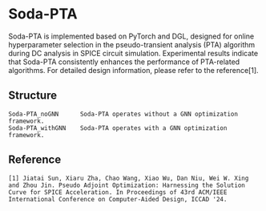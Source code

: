 # Soda-PTA
Soda-PTA is implemented based on PyTorch and DGL, designed for online hyperparameter selection in the pseudo-transient analysis (PTA) algorithm during DC analysis in SPICE circuit simulation. Experimental results indicate that Soda-PTA consistently enhances the performance of PTA-related algorithms. For detailed design information, please refer to the reference[1].

## Structure
```text
Soda-PTA_noGNN      Soda-PTA operates without a GNN optimization framework.
Soda-PTA_withGNN    Soda-PTA operates with a GNN optimization framework.
```

## Reference
```
[1] Jiatai Sun, Xiaru Zha, Chao Wang, Xiao Wu, Dan Niu, Wei W. Xing and Zhou Jin. Pseudo Adjoint Optimization: Harnessing the Solution Curve for SPICE Acceleration. In Proceedings of 43rd ACM/IEEE International Conference on Computer-Aided Design, ICCAD '24.
```